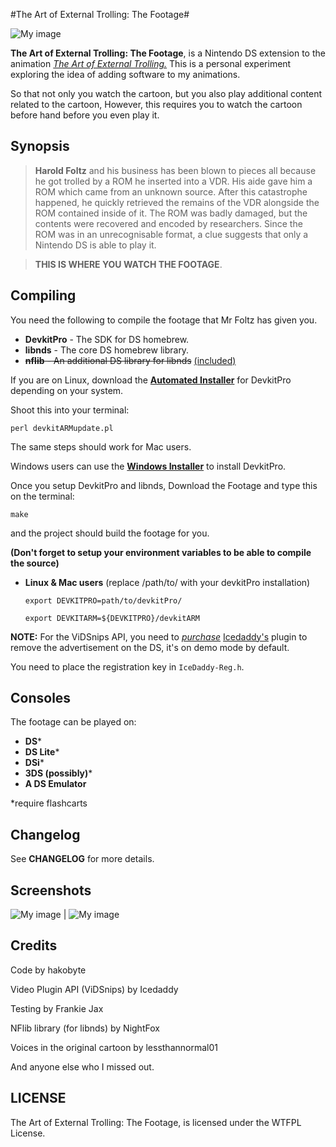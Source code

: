 #The Art of External Trolling: The Footage#

![My image](http://www.hakobaito.co.uk/wp-content/uploads/2011/11/dscard_1.png)


**The Art of External Trolling: The Footage**, is a Nintendo DS extension to the animation _[The Art of External Trolling.](http://youtu.be/PvsUVSAKUv8)_
This is a personal experiment exploring the idea of adding software to my animations.

So that not only you watch the cartoon, but you also play additional content related to the cartoon, However, this requires you to watch the cartoon before hand before you even play it.


Synopsis
-

> **Harold Foltz** and his business has been blown to pieces all because he got trolled
by a ROM he inserted into a VDR. His aide gave him a ROM which came from an unknown source.
After this catastrophe happened, he quickly retrieved the remains of the VDR alongside the ROM
contained inside of it. The ROM was badly damaged, but the contents were recovered and encoded by researchers.
Since the ROM was in an unrecognisable format, a clue suggests that only a Nintendo DS is able to play it.

> **THIS IS WHERE YOU WATCH THE FOOTAGE**.

Compiling
-

You need the following to compile the footage that Mr Foltz has given you.

+ **DevkitPro** - The SDK for DS homebrew.
+ **libnds** - The core DS homebrew library.
+ <del>**nflib** - An additional DS library for libnds</del> [(included)](https://github.com/hako/ArtofExternalTrollingFootage/commit/31e4755a3830fc73c670463a815f302d7c821c4e)

If you are on Linux, download the **[Automated Installer](http://sourceforge.net/projects/devkitpro/files/Automated%20Installer/)** for DevkitPro depending on your system.

Shoot this into your terminal:

   ```perl devkitARMupdate.pl```
  
The same steps should work for Mac users.

Windows users can use the **[Windows Installer](http://sourceforge.net/projects/devkitpro/files/Automated%20Installer/devkitProUpdater-1.5.3.exe/download)** to install DevkitPro.


Once you setup DevkitPro and libnds, Download the Footage and type this on the terminal:

 ```make ```

and the project should build the footage for you.


**(Don't forget to setup your environment variables to be able to compile the source)**



+ **Linux & Mac users** (replace /path/to/ with your devkitPro installation)
		
    ``export DEVKITPRO=path/to/devkitPro/``
		
    ``export DEVKITARM=${DEVKITPRO}/devkitARM``


**NOTE:** For the ViDSnips API, you need to <u>*purchase*</u> [Icedaddy's](http://www.icedaddy.net/)
plugin to remove the advertisement on the DS, it's on demo mode by default.

You need to place the registration key in `IceDaddy-Reg.h`.


Consoles
-
The footage can be played on:


+ **DS***
+ **DS Lite***
+ **DSi***
+ **3DS (possibly)***
+ **A DS Emulator**


*require flashcarts


Changelog
-
See **CHANGELOG** for more details.


Screenshots
-
![My image](http://www.hakobaito.co.uk/wp-content/uploads/2011/11/Preview.png)        |                        ![My image](http://www.hakobaito.co.uk/wp-content/uploads/2013/01/Screenshot2.png)


Credits
-

Code by hakobyte

Video Plugin API (ViDSnips) by Icedaddy

Testing by Frankie Jax

NFlib library (for libnds) by NightFox

Voices in the original cartoon by lessthannormal01

And anyone else who I missed out.



LICENSE
-

The Art of External Trolling: The Footage, is licensed under the WTFPL License.